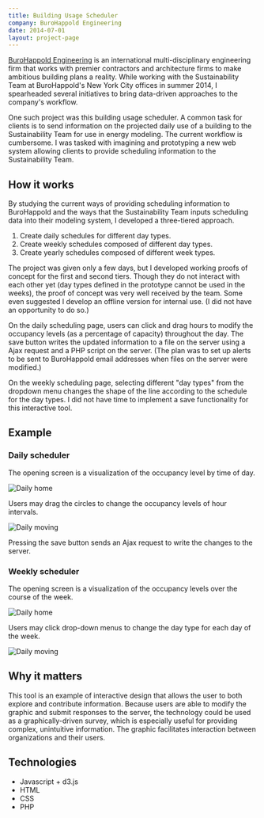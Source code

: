 ```yaml
---
title: Building Usage Scheduler
company: BuroHappold Engineering
date: 2014-07-01
layout: project-page
---
```


[BuroHappold Engineering](http://www.burohappold.com) is an international
multi-disciplinary engineering firm that works with premier contractors and
architecture firms to make ambitious building plans a reality. While working
with the Sustainability Team at BuroHappold's New York City offices in summer
2014, I spearheaded several initiatives to bring data-driven approaches to the
company's workflow.

One such project was this building usage scheduler. A common task for clients
is to send information on the projected daily use of a building to the
Sustainability Team for use in energy modeling. The current workflow is
cumbersome. I was tasked with imagining and prototyping a new web system
allowing clients to provide scheduling information to the Sustainability Team.

## How it works

By studying the current ways of providing scheduling information to BuroHappold
and the ways that the Sustainability Team inputs scheduling data into their
modeling system, I developed a three-tiered approach.

1. Create daily schedules for different day types.
2. Create weekly schedules composed of different day types.
3. Create yearly schedules composed of different week types.

The project was given only a few days, but I developed working proofs of
concept for the first and second tiers. Though they do not interact with each
other yet (day types defined in the prototype cannot be used in the weeks), the
proof of concept was very well received by the team. Some even suggested I
develop an offline version for internal use. (I did not have an opportunity to
do so.)

On the daily scheduling page, users can click and drag hours to modify the
occupancy levels (as a percentage of capacity) throughout the day. The save
button writes the updated information to a file on the server using a Ajax
request and a PHP script on the server. (The plan was to set up alerts to be
sent to BuroHappold email addresses when files on the server were modified.)

On the weekly scheduling page, selecting different "day types" from the
dropdown menu changes the shape of the line according to the schedule for the
day types. I did not have time to implement a save functionality for this
interactive tool.

## Example

### Daily scheduler

The opening screen is a visualization of the occupancy level by time of day.

![Daily home](/assets/images/portfolio/scheduler/daily-home.png)

Users may drag the circles to change the occupancy levels of hour intervals.

![Daily moving](/assets/images/portfolio/scheduler/daily-moving.png)

Pressing the save button sends an Ajax request to write the changes to the
server.

### Weekly scheduler

The opening screen is a visualization of the occupancy levels over the course
of the week.

![Daily home](/assets/images/portfolio/scheduler/weekly-home.png)

Users may click drop-down menus to change the day type for each day of the week.

![Daily moving](/assets/images/portfolio/scheduler/weekly-dropdown.png)

## Why it matters

This tool is an example of interactive design that allows the user to both
explore and contribute information. Because users are able to modify the
graphic and submit responses to the server, the technology could be used as a
graphically-driven survey, which is especially useful for providing complex,
unintuitive information. The graphic facilitates interaction between
organizations and their users.

## Technologies
- Javascript + d3.js
- HTML
- CSS
- PHP
